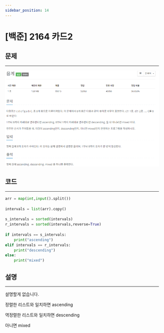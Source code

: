 ```yaml
---
sidebar_position: 14
---
```


# [백준] 2164 카드2

## 문제

---

![Alt text](./img/1-30/image15.png)

## 코드

---

```python
arr = map(int,input().split())

intervals = list(arr).copy()

s_intervals = sorted(intervals)
r_intervals = sorted(intervals,reverse=True)

if intervals == s_intervals:
    print("ascending")
elif intervals == r_intervals:
    print("descending")
else:
    print("mixed")
```

## 설명

---

설명할게 없습니다.

정렬한 리스트와 일치하면 ascending

역정렬한 리스트와 일치하면 descending

아니면 mixed
